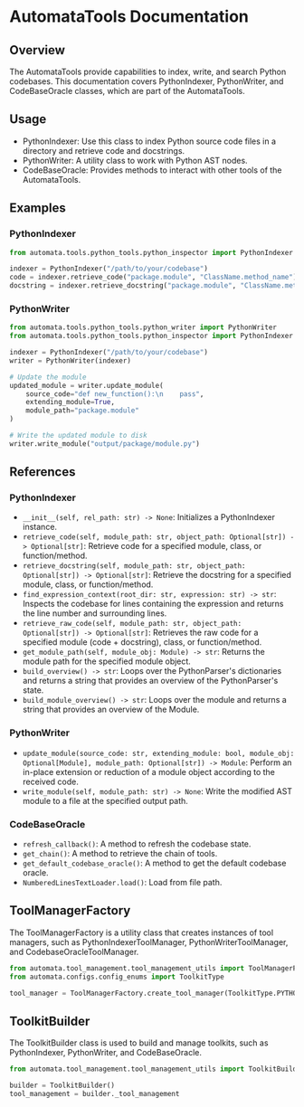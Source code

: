 # AutomataTools Documentation

## Overview

The AutomataTools provide capabilities to index, write, and search Python codebases. This documentation covers PythonIndexer, PythonWriter, and CodeBaseOracle classes, which are part of the AutomataTools.

## Usage

- PythonIndexer: Use this class to index Python source code files in a directory and retrieve code and docstrings.
- PythonWriter: A utility class to work with Python AST nodes.
- CodeBaseOracle: Provides methods to interact with other tools of the AutomataTools.

## Examples

### PythonIndexer

```python
from automata.tools.python_tools.python_inspector import PythonIndexer

indexer = PythonIndexer("/path/to/your/codebase")
code = indexer.retrieve_code("package.module", "ClassName.method_name")
docstring = indexer.retrieve_docstring("package.module", "ClassName.method_name")
```

### PythonWriter

```python
from automata.tools.python_tools.python_writer import PythonWriter
from automata.tools.python_tools.python_inspector import PythonIndexer

indexer = PythonIndexer("/path/to/your/codebase")
writer = PythonWriter(indexer)

# Update the module
updated_module = writer.update_module(
    source_code="def new_function():\n    pass",
    extending_module=True,
    module_path="package.module"
)

# Write the updated module to disk
writer.write_module("output/package/module.py")
```

## References

### PythonIndexer

- `__init__(self, rel_path: str) -> None`: Initializes a PythonIndexer instance.
- `retrieve_code(self, module_path: str, object_path: Optional[str]) -> Optional[str]`: Retrieve code for a specified module, class, or function/method.
- `retrieve_docstring(self, module_path: str, object_path: Optional[str]) -> Optional[str]`: Retrieve the docstring for a specified module, class, or function/method.
- `find_expression_context(root_dir: str, expression: str) -> str`: Inspects the codebase for lines containing the expression and returns the line number and surrounding lines.
- `retrieve_raw_code(self, module_path: str, object_path: Optional[str]) -> Optional[str]`: Retrieves the raw code for a specified module (code + docstring), class, or function/method.
- `get_module_path(self, module_obj: Module) -> str`: Returns the module path for the specified module object.
- `build_overview() -> str`: Loops over the PythonParser's dictionaries and returns a string that provides an overview of the PythonParser's state.
- `build_module_overview() -> str`: Loops over the module and returns a string that provides an overview of the Module.

### PythonWriter

- `update_module(source_code: str, extending_module: bool, module_obj: Optional[Module], module_path: Optional[str]) -> Module`: Perform an in-place extension or reduction of a module object according to the received code.
- `write_module(self, module_path: str) -> None`: Write the modified AST module to a file at the specified output path.

### CodeBaseOracle

- `refresh_callback()`: A method to refresh the codebase state.
- `get_chain()`: A method to retrieve the chain of tools.
- `get_default_codebase_oracle()`: A method to get the default codebase oracle.
- `NumberedLinesTextLoader.load()`: Load from file path.

## ToolManagerFactory

The ToolManagerFactory is a utility class that creates instances of tool managers, such as PythonIndexerToolManager, PythonWriterToolManager, and CodebaseOracleToolManager.

```python
from automata.tool_management.tool_management_utils import ToolManagerFactory
from automata.configs.config_enums import ToolkitType

tool_manager = ToolManagerFactory.create_tool_manager(ToolkitType.PYTHON_INDEXER, inputs)
```

## ToolkitBuilder

The ToolkitBuilder class is used to build and manage toolkits, such as PythonIndexer, PythonWriter, and CodeBaseOracle.

```python
from automata.tool_management.tool_management_utils import ToolkitBuilder

builder = ToolkitBuilder()
tool_management = builder._tool_management
```
